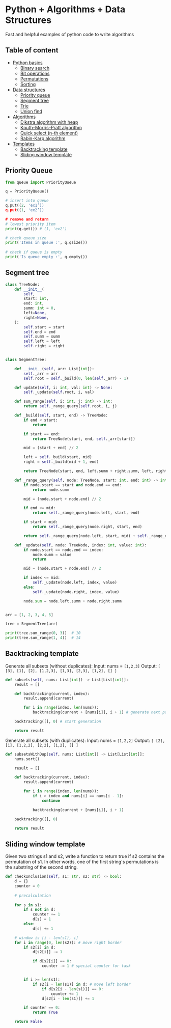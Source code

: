 # Python + Algorithms + Data Structures

Fast and helpful examples of python code to write algorithms

## Table of content
- [Python basics]()
    - [Binary search](#binary-search)
    - [Bit operations](#bit-operations)
    - [Permutations](#permutations)
    - [Sorting](#sorting)
- [Data structures]()
    - [Priority queue](#priority-queue)
    - [Segment tree](#segment-tree)
    - [Trie](#trie)
    - [Union find](#union-find)
- [Algorithms]()
    - [Djkstra algorithm with heap](#djkstra-algorithm-with-heap)
    - [Knuth–Morris–Pratt algorithm](#knuth-morris-pratt-algorithm)
    - [Quick select (n-th element)](#quick-select-n-th-element)
    - [Rabin-Karp algorithm](#rabin-karp-algorithm)
- [Templates]()
    - [Backtracking template](#backtracking-template)
    - [Sliding window template](#sliding-window-template)

Priority Queue
-------------
```python
from queue import PriorityQueue  

q = PriorityQueue()

# insert into queue
q.put((2, 'ex1’)) 
q.put((1, 'ex2’)) 

# remove and return 
# lowest priority item
print(q.get()) # (1, 'ex2')

# check queue size
print('Items in queue :', q.qsize())
  
# check if queue is empty
print('Is queue empty :', q.empty())

```
Segment tree
------------

```python
class TreeNode:
    def __init__(
        self,
        start: int,
        end: int,
        summ: int = 0,
        left=None,
        right=None,
    ):
        self.start = start
        self.end = end
        self.summ = summ
        self.left = left
        self.right = right


class SegmentTree:

    def __init__(self, arr: List[int]):
        self._arr = arr
        self.root = self._build(0, len(self._arr) - 1)

    def update(self, i: int, val: int) -> None:
        self._update(self.root, i, val)

    def sum_range(self, i: int, j: int) -> int:
        return self._range_query(self.root, i, j)

    def _build(self, start, end) -> TreeNode:
        if end < start:
            return

        if start == end:
            return TreeNode(start, end, self._arr[start])

        mid = (start + end) // 2

        left = self._build(start, mid)
        right = self._build(mid + 1, end)

        return TreeNode(start, end, left.summ + right.summ, left, right)

    def _range_query(self, node: TreeNode, start: int, end: int) -> int:
        if node.start == start and node.end == end:
            return node.summ

        mid = (node.start + node.end) // 2

        if end <= mid:
            return self._range_query(node.left, start, end)

        if start > mid:
            return self._range_query(node.right, start, end)

        return self._range_query(node.left, start, mid) + self._range_query(node.right, mid + 1, end)

    def _update(self, node: TreeNode, index: int, value: int):
        if node.start == node.end == index:
            node.summ = value
            return

        mid = (node.start + node.end) // 2

        if index <= mid:
            self._update(node.left, index, value)
        else:
            self._update(node.right, index, value)

        node.sum = node.left.summ + node.right.summ


arr = [1, 2, 3, 4, 5]

tree = SegmentTree(arr)

print(tree.sum_range(0, 3))  # 10
print(tree.sum_range(1, 4))  # 14

```

Backtracking template
-------------
Generate all subsets (without duplicates):
Input: nums = `[1,2,3]`
Output:
`
[
  [3],
  [1],
  [2],
  [1,2,3],
  [1,3],
  [2,3],
  [1,2],
  []
]
`

```python
def subsets(self, nums: List[int]) -> List[List[int]]:
    result = []

    def backtracking(current, index):
        result.append(current)

        for i in range(index, len(nums)): 
            backtracking(current + [nums[i]], i + 1) # generate next possible subset

    backtracking([], 0) # start generation

    return result

```

Generate all subsets (with duplicates):
Input: nums = `[1,2,2]`
Output:
`
[
  [2],
  [1],
  [1,2,2],
  [2,2],
  [1,2],
  []
]
`

```python
def subsetsWithDup(self, nums: List[int]) -> List[List[int]]:
    nums.sort()

    result = []

    def backtracking(current, index):
        result.append(current)

        for i in range(index, len(nums)):
            if i > index and nums[i] == nums[i - 1]:
                continue

            backtracking(current + [nums[i]], i + 1)

    backtracking([], 0)

    return result
```
Sliding window template
-------------
Given two strings s1 and s2, write a function to return true if s2 contains the permutation of s1. 
In other words, one of the first string's permutations is the substring of the second string.

```python
def checkInclusion(self, s1: str, s2: str) -> bool:
    d = {}
    counter = 0
    
    # precalculation
    
    for s in s1:
        if s not in d:
            counter += 1
            d[s] = 1
        else:
            d[s] += 1

    # window is [i - len(s1), i]
    for i in range(0, len(s2)): # move right border
        if s2[i] in d:
            d[s2[i]] -= 1

            if d[s2[i]] == 0:
                counter -= 1 # special counter for task


        if i >= len(s1):
            if s2[i - len(s1)] in d: # move left border
                if d[s2[i - len(s1)]] == 0:
                    counter += 1 
                d[s2[i - len(s1)]] += 1

        if counter == 0:
            return True

    return False
```
